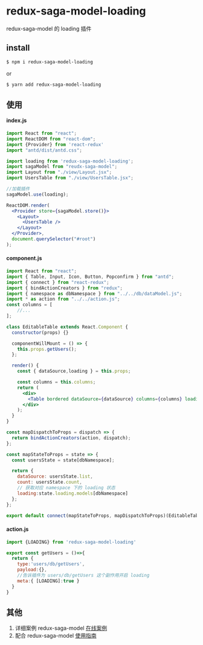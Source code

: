 # redux-saga-model-loading
redux-saga-model 的 loading 插件



## install

```bash
$ npm i redux-saga-model-loading
```

or

```bash
$ yarn add redux-saga-model-loading
```



## 使用

#### index.js

```jsx
import React from "react";
import ReactDOM from "react-dom";
import {Provider} from 'react-redux'
import "antd/dist/antd.css";

import loading from 'redux-saga-model-loading';
import sagaModel from "reudx-saga-model";
import Layout from "./view/Layout.jsx";
import UsersTable from "./view/UsersTable.jsx";

//加载插件
sagaModel.use(loading);

ReactDOM.render(
  <Provider store={sagaModel.store()}>
    <Layout>
      <UsersTable />
    </Layout>
  </Provider>,
  document.querySelector("#root")
);
```

#### component.js

```jsx
import React from "react";
import { Table, Input, Icon, Button, Popconfirm } from "antd";
import { connect } from "react-redux";
import { bindActionCreators } from "redux";
import { namespace as dbNamespace } from "../../db/dataModel.js";
import * as action from "../../action.js";
const columns = [
    //...
];

class EditableTable extends React.Component {
  constructor(props) {}

  componentWillMount = () => {
    this.props.getUsers();
  };

  render() {
    const { dataSource,loading } = this.props;

    const columns = this.columns;
    return (
      <div>
        <Table bordered dataSource={dataSource} columns={columns} loading={loading}/>
      </div>
    );
  }
}

const mapDispatchToProps = dispatch => {
  return bindActionCreators(action, dispatch);
};

const mapStateToProps = state => {
  const usersState = state[dbNamespace];

  return {
    dataSource: usersState.list,
    count: usersState.count,
    // 获取对应 namespace 下的 loading 状态
    loading:state.loading.models[dbNamespace]
  };
};

export default connect(mapStateToProps, mapDispatchToProps)(EditableTable);
```

#### action.js

```javascript
import {LOADING} from 'redux-saga-model-loading'

export const getUsers = ()=>{
  return {
    type:'users/db/getUsers',
    payload:{},
    //告诉插件为 users/db/getUsers 这个副作用开启 loading
    meta:{ [LOADING]:true }
  }
}
```



## 其他

1. 详细案例  redux-saga-model [在线案例](https://tomsontang.github.io/redux-saga-model-tutorial/users-demo/build/index.html)
2. 配合 redux-saga-model [使用指南](https://github.com/tomsonTang/redux-saga-model-tutorial)

